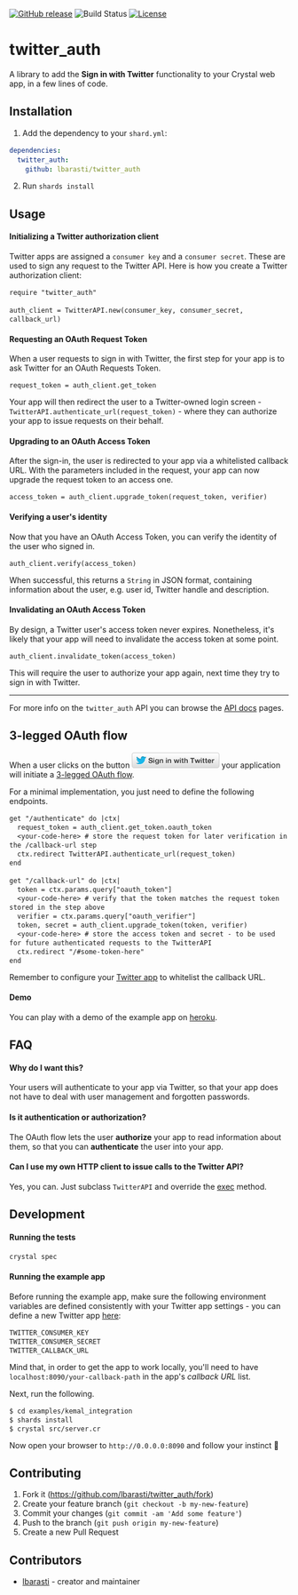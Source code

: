 [![GitHub release](https://img.shields.io/github/release/lbarasti/twitter_auth.svg)](https://github.com/lbarasti/twitter_auth/releases)
![Build Status](https://github.com/lbarasti/twitter_auth/workflows/build/badge.svg)
[![License](https://img.shields.io/badge/license-MIT-blue.svg)](https://opensource.org/licenses/MIT)

# twitter_auth

A library to add the **Sign in with Twitter** functionality to your Crystal web app, in a few lines of code.

## Installation

1. Add the dependency to your `shard.yml`:

```yaml
dependencies:
  twitter_auth:
    github: lbarasti/twitter_auth
```

2. Run `shards install`

## Usage

#### Initializing a Twitter authorization client
Twitter apps are assigned a `consumer key` and a `consumer secret`. These are used to sign any request to the Twitter API.
Here is how you create a Twitter authorization client:
```crystal
require "twitter_auth"

auth_client = TwitterAPI.new(consumer_key, consumer_secret, callback_url)
```

#### Requesting an OAuth Request Token
When a user requests to sign in with Twitter, the first step for your app is to ask Twitter for an OAuth Requests Token.
```crystal
request_token = auth_client.get_token
```
Your app will then redirect the user to a Twitter-owned login screen - `TwitterAPI.authenticate_url(request_token)` - where they can authorize your app to issue requests on their behalf.

#### Upgrading to an OAuth Access Token
After the sign-in, the user is redirected to your app via a whitelisted callback URL. With the parameters included in the request, your app can now upgrade the request token to an access one.
```crystal
access_token = auth_client.upgrade_token(request_token, verifier)
```

#### Verifying a user's identity
Now that you have an OAuth Access Token, you can verify the identity of the user who signed in.
```crystal
auth_client.verify(access_token)
```
When successful, this returns a `String` in JSON format, containing information about the user, e.g. user id, Twitter handle and description.

#### Invalidating an OAuth Access Token
By design, a Twitter user's access token never expires. Nonetheless, it's likely that your app will need to invalidate the access token at some point.
```crystal
auth_client.invalidate_token(access_token)
```
This will require the user to authorize your app again, next time they try to sign in with Twitter.

--------
For more info on the `twitter_auth` API you can browse the [API docs](https://lbarasti.com/twitter_auth/docs/) pages.

## 3-legged OAuth flow
When a user clicks on the button
![Sign in with Twitter](media/sign-in-with-twitter.png "Sign in with Twitter")
your application will initiate a [3-legged OAuth flow](https://developer.twitter.com/en/docs/basics/authentication/oauth-1-0a/obtaining-user-access-tokens).

For a minimal implementation, you just need to define the following endpoints.

```crystal
get "/authenticate" do |ctx|
  request_token = auth_client.get_token.oauth_token
  <your-code-here> # store the request token for later verification in the /callback-url step
  ctx.redirect TwitterAPI.authenticate_url(request_token)
end

get "/callback-url" do |ctx|
  token = ctx.params.query["oauth_token"]
  <your-code-here> # verify that the token matches the request token stored in the step above
  verifier = ctx.params.query["oauth_verifier"]
  token, secret = auth_client.upgrade_token(token, verifier)
  <your-code-here> # store the access token and secret - to be used for future authenticated requests to the TwitterAPI
  ctx.redirect "/#some-token-here"
end
```
Remember to configure your [Twitter app](https://developer.twitter.com/en/apps/) to whitelist the callback URL.

#### Demo

You can play with a demo of the example app on [heroku](https://this-is-trimmer.herokuapp.com/).

## FAQ

#### Why do I want this?
Your users will authenticate to your app via Twitter, so that your app does not have to deal with user management and forgotten passwords.
#### Is it authentication or authorization?
The OAuth flow lets the user **authorize** your app to read information about them, so that you can **authenticate** the user into your app.
#### Can I use my own HTTP client to issue calls to the Twitter API?
Yes, you can. Just subclass `TwitterAPI` and override the [exec](https://github.com/lbarasti/twitter_auth/blob/v1.0.0/src/twitter_auth/twitter_api.cr#L101) method.

## Development

#### Running the tests
```
crystal spec
```

#### Running the example app
Before running the example app, make sure the following environment variables are defined consistently with your Twitter app settings - you can define a new Twitter app [here](https://developer.twitter.com/en/apps/):
```
TWITTER_CONSUMER_KEY
TWITTER_CONSUMER_SECRET
TWITTER_CALLBACK_URL
```
Mind that, in order to get the app to work locally, you'll need to have `localhost:8090/your-callback-path` in the app's _callback URL_ list.

Next, run the following.
```
$ cd examples/kemal_integration
$ shards install
$ crystal src/server.cr
```
Now open your browser to `http://0.0.0.0:8090` and follow your instinct :rocket:

## Contributing

1. Fork it (<https://github.com/lbarasti/twitter_auth/fork>)
2. Create your feature branch (`git checkout -b my-new-feature`)
3. Commit your changes (`git commit -am 'Add some feature'`)
4. Push to the branch (`git push origin my-new-feature`)
5. Create a new Pull Request

## Contributors

- [lbarasti](https://github.com/lbarasti) - creator and maintainer
